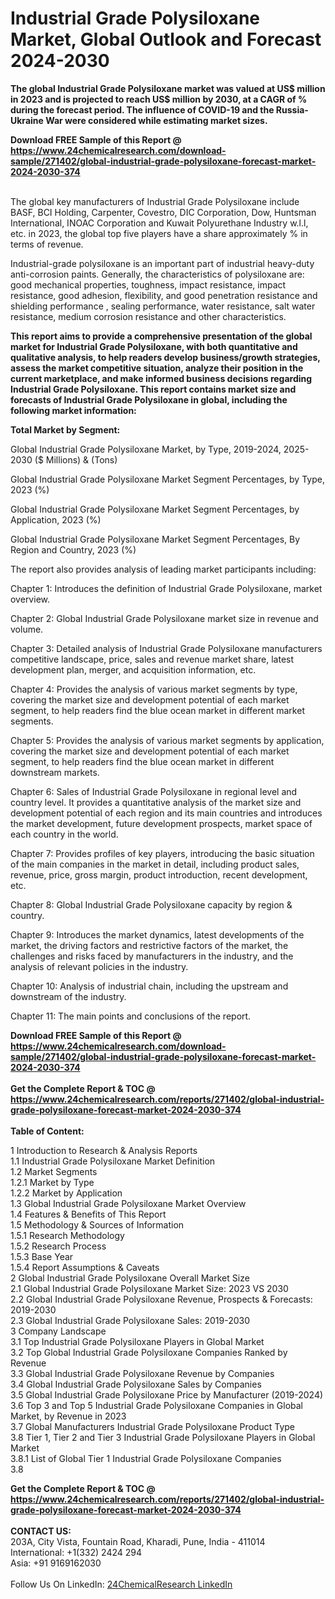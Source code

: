 <h1>Industrial Grade Polysiloxane Market, Global Outlook and Forecast 2024-2030</h1><p><strong>The global Industrial Grade Polysiloxane market was valued at US$ million in 2023 and is projected to reach US$ million by 2030, at a CAGR of % during the forecast period. The influence of COVID-19 and the Russia-Ukraine War were considered while estimating market sizes.</strong></p><p>
</p><p></p><div><b>Download FREE Sample of this Report @ 
            <a href="https://www.24chemicalresearch.com/download-sample/271402/global-industrial-grade-polysiloxane-forecast-market-2024-2030-374">
            https://www.24chemicalresearch.com/download-sample/271402/global-industrial-grade-polysiloxane-forecast-market-2024-2030-374</a></b></div><br><p>
The global key manufacturers of Industrial Grade Polysiloxane include BASF, BCI Holding, Carpenter, Covestro, DIC Corporation, Dow, Huntsman International, INOAC Corporation and Kuwait Polyurethane Industry w.l.l, etc. in 2023, the global top five players have a share approximately % in terms of revenue.</p><p>
Industrial-grade polysiloxane is an important part of industrial heavy-duty anti-corrosion paints. Generally, the characteristics of polysiloxane are: good mechanical properties, toughness, impact resistance, impact resistance, good adhesion, flexibility, and good penetration resistance and shielding performance , sealing performance, water resistance, salt water resistance, medium corrosion resistance and other characteristics.</p><p>
<strong>This report aims to provide a comprehensive presentation of the global market for Industrial Grade Polysiloxane, with both quantitative and qualitative analysis, to help readers develop business/growth strategies, assess the market competitive situation, analyze their position in the current marketplace, and make informed business decisions regarding Industrial Grade Polysiloxane. This report contains market size and forecasts of Industrial Grade Polysiloxane in global, including the following market information:</strong></p><p>
</p><p>
<strong>Total Market by Segment:</strong></p><p>
Global Industrial Grade Polysiloxane Market, by Type, 2019-2024, 2025-2030 ($ Millions) &amp; (Tons)</p><p>
Global Industrial Grade Polysiloxane Market Segment Percentages, by Type, 2023 (%)</p><p>
</p><p>
Global Industrial Grade Polysiloxane Market Segment Percentages, by Application, 2023 (%)</p><p>
</p><p>
Global Industrial Grade Polysiloxane Market Segment Percentages, By Region and Country, 2023 (%)</p><p>
</p><p>
The report also provides analysis of leading market participants including:</p><p>
</p><p>
</p><p>
Chapter 1: Introduces the definition of Industrial Grade Polysiloxane, market overview.</p><p>
Chapter 2: Global Industrial Grade Polysiloxane market size in revenue and volume.</p><p>
Chapter 3: Detailed analysis of Industrial Grade Polysiloxane manufacturers competitive landscape, price, sales and revenue market share, latest development plan, merger, and acquisition information, etc.</p><p>
Chapter 4: Provides the analysis of various market segments by type, covering the market size and development potential of each market segment, to help readers find the blue ocean market in different market segments.</p><p>
Chapter 5: Provides the analysis of various market segments by application, covering the market size and development potential of each market segment, to help readers find the blue ocean market in different downstream markets.</p><p>
Chapter 6: Sales of Industrial Grade Polysiloxane in regional level and country level. It provides a quantitative analysis of the market size and development potential of each region and its main countries and introduces the market development, future development prospects, market space of each country in the world.</p><p>
Chapter 7: Provides profiles of key players, introducing the basic situation of the main companies in the market in detail, including product sales, revenue, price, gross margin, product introduction, recent development, etc.</p><p>
Chapter 8: Global Industrial Grade Polysiloxane capacity by region &amp; country.</p><p>
Chapter 9: Introduces the market dynamics, latest developments of the market, the driving factors and restrictive factors of the market, the challenges and risks faced by manufacturers in the industry, and the analysis of relevant policies in the industry.</p><p>
Chapter 10: Analysis of industrial chain, including the upstream and downstream of the industry.</p><p>
Chapter 11: The main points and conclusions of the report.</p><div><b>Download FREE Sample of this Report @ 
            <a href="https://www.24chemicalresearch.com/download-sample/271402/global-industrial-grade-polysiloxane-forecast-market-2024-2030-374">
            https://www.24chemicalresearch.com/download-sample/271402/global-industrial-grade-polysiloxane-forecast-market-2024-2030-374</a></b></div><br><div><b>Get the Complete Report & TOC @ 
            <a href="https://www.24chemicalresearch.com/reports/271402/global-industrial-grade-polysiloxane-forecast-market-2024-2030-374">
            https://www.24chemicalresearch.com/reports/271402/global-industrial-grade-polysiloxane-forecast-market-2024-2030-374</a></b></div><br>
            <b>Table of Content:</b><p>1 Introduction to Research & Analysis Reports<br />
    1.1 Industrial Grade Polysiloxane Market Definition<br />
    1.2 Market Segments<br />
        1.2.1 Market by Type<br />
        1.2.2 Market by Application<br />
    1.3 Global Industrial Grade Polysiloxane Market Overview<br />
    1.4 Features & Benefits of This Report<br />
    1.5 Methodology & Sources of Information<br />
        1.5.1 Research Methodology<br />
        1.5.2 Research Process<br />
        1.5.3 Base Year<br />
        1.5.4 Report Assumptions & Caveats<br />
2 Global Industrial Grade Polysiloxane Overall Market Size<br />
    2.1 Global Industrial Grade Polysiloxane Market Size: 2023 VS 2030<br />
    2.2 Global Industrial Grade Polysiloxane Revenue, Prospects & Forecasts: 2019-2030<br />
    2.3 Global Industrial Grade Polysiloxane Sales: 2019-2030<br />
3 Company Landscape<br />
    3.1 Top Industrial Grade Polysiloxane Players in Global Market<br />
    3.2 Top Global Industrial Grade Polysiloxane Companies Ranked by Revenue<br />
    3.3 Global Industrial Grade Polysiloxane Revenue by Companies<br />
    3.4 Global Industrial Grade Polysiloxane Sales by Companies<br />
    3.5 Global Industrial Grade Polysiloxane Price by Manufacturer (2019-2024)<br />
    3.6 Top 3 and Top 5 Industrial Grade Polysiloxane Companies in Global Market, by Revenue in 2023<br />
    3.7 Global Manufacturers Industrial Grade Polysiloxane Product Type<br />
    3.8 Tier 1, Tier 2 and Tier 3 Industrial Grade Polysiloxane Players in Global Market<br />
        3.8.1 List of Global Tier 1 Industrial Grade Polysiloxane Companies<br />
        3.8</p><div><b>Get the Complete Report & TOC @ 
            <a href="https://www.24chemicalresearch.com/reports/271402/global-industrial-grade-polysiloxane-forecast-market-2024-2030-374">
            https://www.24chemicalresearch.com/reports/271402/global-industrial-grade-polysiloxane-forecast-market-2024-2030-374</a></b></div><br><b>CONTACT US:</b><br>
            203A, City Vista, Fountain Road, Kharadi, Pune, India - 411014<br>
            International: +1(332) 2424 294<br>
            Asia: +91 9169162030 <br><br>
            Follow Us On LinkedIn: <a href="https://www.linkedin.com/company/24chemicalresearch/">24ChemicalResearch LinkedIn</a>